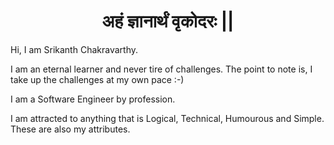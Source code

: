 <H1 align="center">अहं ज्ञानार्थं वृकोदरः ||</H1>

<p>Hi, I am Srikanth Chakravarthy.</p>
<p>I am an eternal learner and never tire of challenges. The point to note is, I take up the challenges at my own pace :-)</p>
<p>I am a Software Engineer by profession.</p>
<p>I am attracted to anything that is Logical, Technical, Humourous and Simple. These are also my attributes.</p>

<!---
scorsagg/scorsagg is a ✨ special ✨ repository because its `README.md` (this file) appears on your GitHub profile.
You can click the Preview link to take a look at your changes.
--->
